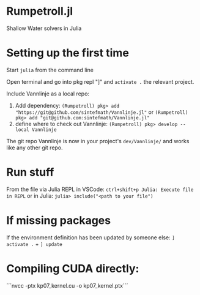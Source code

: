 # Rumpetroll.jl
Shallow Water solvers in Julia

# Setting up the first time

Start `julia` from the command line

Open terminal and go into pkg repl "]" and `activate .` the relevant project.

Include Vannlinje as a local repo:
1. Add dependency:
`(Rumpetroll) pkg> add "https://git@github.com/sintefmath/Vannlinje.jl"` or 
`(Rumpetroll) pkg> add "git@github.com:sintefmath/Vannlinje.jl"`
2. define where to check out Vannlinje:
`(Rumpetroll) pkg> develop --local Vannlinje`

The git repo Vannlinje is now in your project's `dev/Vannlinje/` and works like any other git repo.


# Run stuff
From the file via Julia REPL in VSCode:
`ctrl+shift+p Julia: Execute file in REPL`
or in Julia:
`julia> include("<path to your file")`


# If missing packages
If the environment definition has been updated by someone else:
`] activate .` + `] update`

# Compiling CUDA directly:
´´´nvcc -ptx kp07_kernel.cu -o kp07_kernel.ptx´´´
